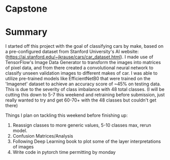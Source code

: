 # Capstone

# Summary
  I started off this project with the goal of classifying cars by make, based on a pre-configured dataset from Stanford University's AI website: (https://ai.stanford.edu/~jkrause/cars/car_dataset.html). I made use of TensorFlow's Image Data Generator to transform the images into matrices of pixel data, and from there created a convolutional neural network to classify unseen validation images to different makes of car. I was able to utilize pre-trained models like EfficientNetB0 that were trained on the 'Imagenet' dataset to achieve an accuracy score of ~45% on testing data. This is due to the severity of class imbalance with 48 total classes. (I will be cutting this down to 5-7 this weekend and retraining before submission, just really wanted to try and get 60-70+ with the 48 classes but couldn't get there)

Things I plan on tackling this weekend before finishing up: 
  1. Reassign classes to more generic values, 5-10 classes max, rerun model.
  2. Confusion Matrices/Analysis
  3. Following Deep Learning book to plot some of the layer interpretations of images
  4. Write code in pytorch time permitting by monday
